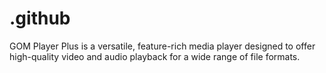 # .github
GOM Player Plus is a versatile, feature-rich media player designed to offer high-quality video and audio playback for a wide range of file formats.

